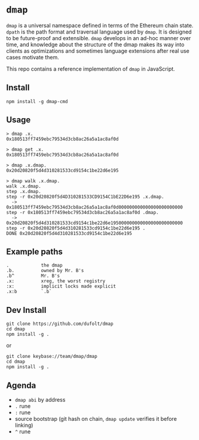 `dmap`
===

`dmap` is a universal namespace defined in terms of the Ethereum chain state.
`dpath` is the path format and traversal language used by `dmap`. It is designed to be future-proof and extensible.
`dmap` develops in an ad-hoc manner over time, and knowledge about the structure of the dmap makes its way into clients as optimizations and sometimes language extensions after real use cases motivate them.

This repo contains a reference implementation of `dmap` in JavaScript.

Install
---
```
npm install -g dmap-cmd
```

Usage
---
```
> dmap .x.
0x180513ff7459ebc79534d3cb8ac26a5a1ac8af0d

> dmap get .x.
0x180513ff7459ebc79534d3cb8ac26a5a1ac8af0d

> dmap .x.dmap.
0x20d20820f5d4d310281533cd9154c1be22d6e195

> dmap walk .x.dmap.
walk .x.dmap.
step .x.dmap.
step -r 0x20d20820f5d4D310281533CD9154C1bE22D6e195 .x.dmap.
  -> 0x180513ff7459ebc79534d3cb8ac26a5a1ac8af0d000000000000000000000000
step -r 0x180513ff7459ebc79534d3cb8ac26a5a1ac8af0d .dmap.
  -> 0x20d20820f5d4d310281533cd9154c1be22d6e195000000000000000000000000
step -r 0x20d20820f5d4d310281533cd9154c1be22d6e195 .
DONE 0x20d20820f5d4d310281533cd9154c1be22d6e195
```

Example paths
---

```
.            the dmap
.b.          owned by Mr. B's
.b^          Mr. B's
.x:          xreg, the worst registry
:x:          implicit locks made explicit
.x:b         `.b`
```

Dev Install
---
```
git clone https://github.com/dufolt/dmap
cd dmap
npm install -g .
```
or
```
git clone keybase://team/dmap/dmap
cd dmap
npm install -g .
```

Agenda
---

* `dmap abi` by address
* `.` rune
* `:` rune
* source bootstrap (git hash on chain, `dmap update` verifies it before linking)
* `^` rune


